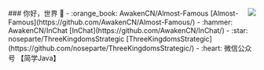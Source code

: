 <img align="right" src="https://github-readme-stats.vercel.app/api?username=noseparte&show_icons=true&icon_color=805AD5&text_color=718096&bg_color=ffffff&hide_title=true" />
### 你好，世界 👋
- :orange_book: AwakenCN/Almost-Famous [Almost-Famous](https://github.com/AwakenCN/Almost-Famous/)
- :hammer: AwakenCN/InChat [InChat](https://github.com/AwakenCN/InChat/)
- :star: noseparte/ThreeKingdomsStrategic [ThreeKingdomsStrategic](https://github.com/noseparte/ThreeKingdomsStrategic/)
- :heart: 微信公众号 【简学Java】 
